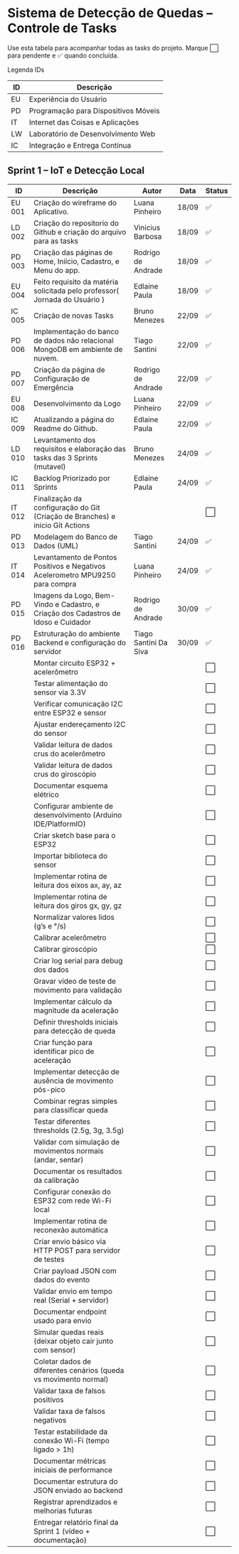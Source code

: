 # Sistema de Detecção de Quedas – Controle de Tasks

Use esta tabela para acompanhar todas as tasks do projeto. Marque ⬜ para pendente e ✅ quando concluída.

Legenda IDs

| ID | Descrição                              |
|----|----------------------------------------|
| EU | Experiência do Usuário                 |
| PD | Programação para Dispositivos Móveis   |
| IT | Internet das Coisas e Aplicações       |
| LW | Laboratório de Desenvolvimento Web     |
| IC | Integração e Entrega Contínua          |


## Sprint 1 – IoT e Detecção Local

| ID       | Descrição                                                                                      | Autor               | Data     | Status  |
|----------|------------------------------------------------------------------------------------------------|-------------------|----------|---------|
| EU 001   | Criação do wireframe do Aplicativo.                                              | Luana Pinheiro     | 18/09    | ✅      |
| LD 002   | Criação do repositorio do Github e criação do arquivo para as tasks          | Vinicius Barbosa   | 18/09    | ✅      |
| PD 003   | Criação das páginas de Home, Iniício, Cadastro, e Menu do app.                   | Rodrigo de Andrade | 18/09    | ✅      |
| EU 004   | Feito requisito da matéria solicitada pelo professor( Jornada do Usuário )       | Edlaine Paula      | 18/09    | ✅      |
| IC 005   | Criação de novas Tasks                                                           | Bruno Menezes      | 22/09    | ✅      |
| PD 006   | Implementação do banco de dados não relacional MongoDB em ambiente de nuvem.     | Tiago Santini      | 22/09    | ✅      |
| PD 007   | Criação da página de Configuração de Emergência                                  | Rodrigo de Andrade | 22/09    | ✅      |
| EU 008   | Desenvolvimento da Logo                                                          | Luana Pinheiro     | 22/09    | ✅      |
| IC 009   | Atualizando a página do Readme do Github.                                        | Edlaine Paula      | 22/09    | ✅      |
| LD 010   | Levantamento dos requisitos e elaboração das tasks das 3 Sprints (mutavel)       | Bruno Menezes      | 24/09    | ✅      |
| IC 011   | Backlog Priorizado por Sprints                                                   | Edlaine Paula      | 24/09    |   ✅   |
| IT 012   | Finalização da configuração do Git (Criação de Branches) e inicio Git Actions    |                    |          | ⬜      |
| PD 013   | Modelagem do Banco de Dados (UML)                                                |  Tiago Santini               |     24/09     | ✅      |
| IT 014   | Levantamento de Pontos Positivos e Negativos Acelerometro MPU9250 para compra    |  Luana Pinheiro           |  24/09        | ✅      |
| PD 015   | Imagens da Logo, Bem-Vindo e Cadastro, e Criação dos Cadastros de Idoso e Cuidador    |  Rodrigo de Andrade      |  30/09    | ✅      |
| PD 016   | Estruturação do ambiente Backend e configuração do servidor    |  Tiago Santini Da Siva      |  30/09    | ✅      |
|          | Montar circuito ESP32 + acelerômetro                                             |                    |          | ⬜      |
|          | Testar alimentação do sensor via 3.3V                                            |                    |          | ⬜      |
|          | Verificar comunicação I2C entre ESP32 e sensor                                   |                    |          | ⬜      |
|          | Ajustar endereçamento I2C do sensor                                              |                    |          | ⬜      |
|          | Validar leitura de dados crus do acelerômetro                                    |                    |          | ⬜      |
|          | Validar leitura de dados crus do giroscópio                                      |                    |          | ⬜      |
|          | Documentar esquema elétrico                                                      |                    |          | ⬜      |
|          | Configurar ambiente de desenvolvimento (Arduino IDE/PlatformIO)                  |                    |          | ⬜      |
|          | Criar sketch base para o ESP32                                                   |                    |          | ⬜      |
|          | Importar biblioteca do sensor                                                    |                    |          | ⬜      |
|          | Implementar rotina de leitura dos eixos ax, ay, az                               |                    |          | ⬜      |
|          | Implementar rotina de leitura dos giros gx, gy, gz                               |                    |          | ⬜      |
|          | Normalizar valores lidos (g’s e °/s)                                             |                    |          | ⬜      |
|          | Calibrar acelerômetro                                                            |                    |          | ⬜      |
|          | Calibrar giroscópio                                                              |                    |          | ⬜      |
|          | Criar log serial para debug dos dados                                            |                    |          | ⬜      |
|          | Gravar vídeo de teste de movimento para validação                                |                    |          | ⬜      |
|          | Implementar cálculo da magnitude da aceleração                                   |                    |          | ⬜      |
|          | Definir thresholds iniciais para detecção de queda                               |                    |          | ⬜      |
|          | Criar função para identificar pico de aceleração                                 |                    |          | ⬜      |
|          | Implementar detecção de ausência de movimento pós-pico                           |                    |          | ⬜      |
|          | Combinar regras simples para classificar queda                                   |                    |          | ⬜      |
|          | Testar diferentes thresholds (2.5g, 3g, 3.5g)                                    |                    |          | ⬜      |
|          | Validar com simulação de movimentos normais (andar, sentar)                      |                    |          | ⬜      |
|          | Documentar os resultados da calibração                                           |                    |          | ⬜      |
|          | Configurar conexão do ESP32 com rede Wi-Fi local                                 |                    |          | ⬜      |
|          | Implementar rotina de reconexão automática                                       |                    |          | ⬜      |
|          | Criar envio básico via HTTP POST para servidor de testes                         |                    |          | ⬜      |
|          | Criar payload JSON com dados do evento                                           |                    |          | ⬜      |
|          | Validar envio em tempo real (Serial + servidor)                                  |                    |          | ⬜      |
|          | Documentar endpoint usado para envio                                             |                    |          | ⬜      |
|          | Simular quedas reais (deixar objeto cair junto com sensor)                       |                    |          | ⬜      |
|          | Coletar dados de diferentes cenários (queda vs movimento normal)                 |                    |          | ⬜      |
|          | Validar taxa de falsos positivos                                                 |                    |          | ⬜      |
|          | Validar taxa de falsos negativos                                                 |                    |          | ⬜      |
|          | Testar estabilidade da conexão Wi-Fi (tempo ligado > 1h)                         |                    |          | ⬜      |
|          | Documentar métricas iniciais de performance                                      |                    |          | ⬜      |
|          | Documentar estrutura do JSON enviado ao backend                                  |                    |          | ⬜      |
|          | Registrar aprendizados e melhorias futuras                                       |                    |          | ⬜      |
|          | Entregar relatório final da Sprint 1 (vídeo + documentação)                      |                    |          | ⬜      | 
